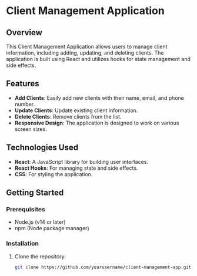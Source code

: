 # Client Management Application

## Overview

This Client Management Application allows users to manage client information, including adding, updating, and deleting clients. The application is built using React and utilizes hooks for state management and side effects.

## Features

- **Add Clients**: Easily add new clients with their name, email, and phone number.
- **Update Clients**: Update existing client information.
- **Delete Clients**: Remove clients from the list.
- **Responsive Design**: The application is designed to work on various screen sizes.

## Technologies Used

- **React**: A JavaScript library for building user interfaces.
- **React Hooks**: For managing state and side effects.
- **CSS**: For styling the application.

## Getting Started

### Prerequisites

- Node.js (v14 or later)
- npm (Node package manager)

### Installation

1. Clone the repository:

   ```bash
   git clone https://github.com/yourusername/client-management-app.git
